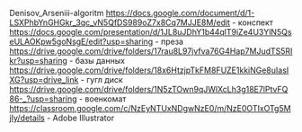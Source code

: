 Denisov_Arseniii-algoritm https://docs.google.com/document/d/1-LSXPhbYnGHGkr_3qc_vN5QfDS989oZ7x8Cq7MJJE8M/edit - конспект
https://docs.google.com/presentation/d/1JL8uJDhY1b44qlT9iZe4U3YlN5QseULAOKpw5goNsgE/edit?usp=sharing - преза
https://drive.google.com/drive/folders/17rau8L97jvfva76G4Hap7MJudTS5RIkr?usp=sharing - базы данных
https://drive.google.com/drive/folders/18x6HtzjpTkFM8FUZE1kkiNGe8uIasIXG?usp=drive_link - гугл диск
https://drive.google.com/drive/folders/1N5zTOwn9qJWlXcLh3g18E7lPtvFQ86-_?usp=sharing - военкомат
https://classroom.google.com/c/NzEyNTUxNDgwNzE0/m/NzE0OTIxOTg5MjIy/details - Adobe Illustrator
